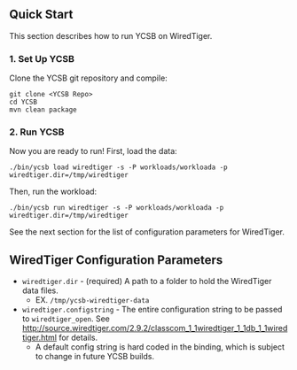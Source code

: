 <!--
Copyright (c) 2012 - 2020 YCSB contributors. All rights reserved.

Licensed under the Apache License, Version 2.0 (the "License"); you
may not use this file except in compliance with the License. You
may obtain a copy of the License at

http://www.apache.org/licenses/LICENSE-2.0

Unless required by applicable law or agreed to in writing, software
distributed under the License is distributed on an "AS IS" BASIS,
WITHOUT WARRANTIES OR CONDITIONS OF ANY KIND, either express or
implied. See the License for the specific language governing
permissions and limitations under the License. See accompanying
LICENSE file.
-->

## Quick Start

This section describes how to run YCSB on WiredTiger. 

### 1. Set Up YCSB

Clone the YCSB git repository and compile:

    git clone <YCSB Repo>
    cd YCSB
    mvn clean package

### 2. Run YCSB

Now you are ready to run! First, load the data:

    ./bin/ycsb load wiredtiger -s -P workloads/workloada -p wiredtiger.dir=/tmp/wiredtiger

Then, run the workload:

    ./bin/ycsb run wiredtiger -s -P workloads/workloada -p wiredtiger.dir=/tmp/wiredtiger

See the next section for the list of configuration parameters for WiredTiger.

## WiredTiger Configuration Parameters

* ```wiredtiger.dir``` - (required) A path to a folder to hold the WiredTiger data files.
    * EX. ```/tmp/ycsb-wiredtiger-data```
* ```wiredtiger.configstring``` - The entire configuration string to be passed to `wiredtiger_open`.  See http://source.wiredtiger.com/2.9.2/classcom_1_1wiredtiger_1_1db_1_1wiredtiger.html for details.
    * A default config string is hard coded in the binding, which is subject to change in future YCSB builds.
